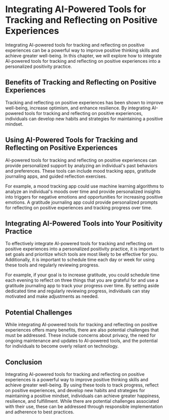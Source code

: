Integrating AI-Powered Tools for Tracking and Reflecting on Positive Experiences
==========================================================================================================================================

Integrating AI-powered tools for tracking and reflecting on positive experiences can be a powerful way to improve positive thinking skills and achieve greater well-being. In this chapter, we will explore how to integrate AI-powered tools for tracking and reflecting on positive experiences into a personalized positivity practice.

Benefits of Tracking and Reflecting on Positive Experiences
-----------------------------------------------------------

Tracking and reflecting on positive experiences has been shown to improve well-being, increase optimism, and enhance resilience. By integrating AI-powered tools for tracking and reflecting on positive experiences, individuals can develop new habits and strategies for maintaining a positive mindset.

Using AI-Powered Tools for Tracking and Reflecting on Positive Experiences
--------------------------------------------------------------------------

AI-powered tools for tracking and reflecting on positive experiences can provide personalized support by analyzing an individual's past behaviors and preferences. These tools can include mood tracking apps, gratitude journaling apps, and guided reflection exercises.

For example, a mood tracking app could use machine learning algorithms to analyze an individual's moods over time and provide personalized insights into triggers for negative emotions and opportunities for increasing positive emotions. A gratitude journaling app could provide personalized prompts for reflecting on positive experiences and tracking progress over time.

Integrating AI-Powered Tools into Your Positivity Practice
----------------------------------------------------------

To effectively integrate AI-powered tools for tracking and reflecting on positive experiences into a personalized positivity practice, it is important to set goals and prioritize which tools are most likely to be effective for you. Additionally, it is important to schedule time each day or week for using these tools and regularly reviewing progress.

For example, if your goal is to increase gratitude, you could schedule time each evening to reflect on three things that you are grateful for and use a gratitude journaling app to track your progress over time. By setting aside dedicated time and regularly reviewing progress, individuals can stay motivated and make adjustments as needed.

Potential Challenges
--------------------

While integrating AI-powered tools for tracking and reflecting on positive experiences offers many benefits, there are also potential challenges that must be addressed. These include concerns about privacy, the need for ongoing maintenance and updates to AI-powered tools, and the potential for individuals to become overly reliant on technology.

Conclusion
----------

Integrating AI-powered tools for tracking and reflecting on positive experiences is a powerful way to improve positive thinking skills and achieve greater well-being. By using these tools to track progress, reflect on positive experiences, and develop new habits and strategies for maintaining a positive mindset, individuals can achieve greater happiness, resilience, and fulfillment. While there are potential challenges associated with their use, these can be addressed through responsible implementation and adherence to best practices.
